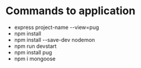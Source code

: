 <h1>Commands to application</h1>

<ul>
<li>express project-name --view=pug</li>
<li>npm install</li>
<li>npm install --save-dev nodemon</li>
<li>npm run devstart</li>
<li>npm install pug</li>
<li>npm i mongoose</li>
</ul>


